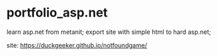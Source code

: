 # portfolio_asp.net
learn asp.net from metanit;
export site with simple html to hard asp.net;

site: https://duckgeeker.github.io/notfoundgame/
